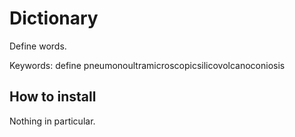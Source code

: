 Dictionary
=============

Define words.

Keywords: define pneumonoultramicroscopicsilicovolcanoconiosis

How to install
---------------

Nothing in particular.